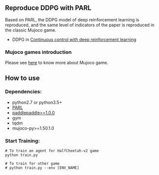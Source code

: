 ## Reproduce DDPG with PARL
Based on PARL, the DDPG model of deep reinforcement learning is reproduced, and the same level of indicators of the paper is reproduced in the classic Mujoco game.

+ DDPG in
[Continuous control with deep reinforcement learning](https://arxiv.org/abs/1509.02971)

### Mujoco games introduction
Please see [here](https://github.com/openai/mujoco-py) to know more about Mujoco game.


## How to use
### Dependencies:
+ python2.7 or python3.5+
+ [PARL](https://github.com/PaddlePaddle/PARL)
+ [paddlepaddle>=1.0.0](https://github.com/PaddlePaddle/Paddle)
+ gym
+ tqdm
+ mujoco-py>=1.50.1.0

### Start Training:
```
# To train an agent for HalfCheetah-v2 game
python train.py

# To train for other game
# python train.py --env [ENV_NAME]
